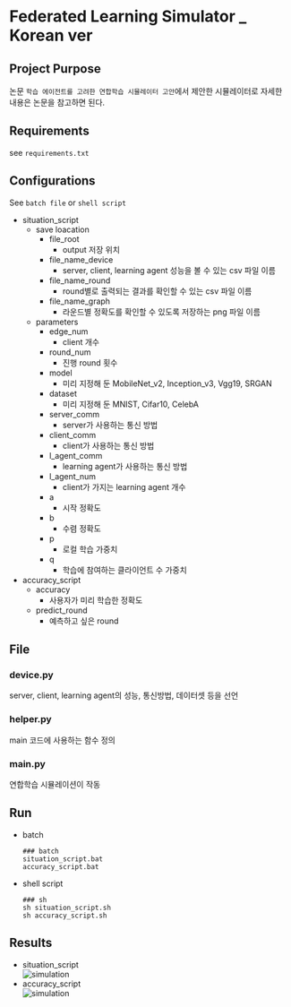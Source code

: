 # Federated Learning Simulator _ Korean ver
## Project Purpose 

논문 `학습 에이전트를 고려한 연합학습 시뮬레이터 고안`에서 제안한 시뮬레이터로 자세한 내용은 논문을 참고하면 된다.

## Requirements

see `requirements.txt`

## Configurations

See `batch file` or `shell script`
- situation_script
  - save loacation
    - file_root
      - output 저장 위치
    - file_name_device
      - server, client, learning agent 성능을 볼 수 있는 csv 파일 이름
    - file_name_round
      - round별로 출력되는 결과를 확인할 수 있는 csv 파일 이름
    - file_name_graph
      -  라운드별 정확도를 확인할 수 있도록 저장하는 png 파일 이름 
  - parameters
    - edge_num
      - client 개수
    - round_num
      - 진행 round 횟수
    - model
      - 미리 지정해 둔 MobileNet_v2, Inception_v3, Vgg19, SRGAN
    - dataset
      - 미리 지정해 둔 MNIST, Cifar10, CelebA
    - server_comm
      - server가 사용하는 통신 방법
    - client_comm
      - client가 사용하는 통신 방법
    - l_agent_comm
      - learning agent가 사용하는 통신 방법
    - l_agent_num
      - client가 가지는 learning agent 개수
    - a
      - 시작 정확도
    - b
      - 수렴 정확도
    - p
      - 로컬 학습 가중치
    - q
      - 학습에 참여하는 클라이언트 수 가중치
- accuracy_script
  - accuracy
    - 사용자가 미리 학습한 정확도
  - predict_round
    - 예측하고 싶은 round

## File

### device.py
server, client, learning agent의 성능, 통신방법, 데이터셋 등을 선언
### helper.py
main 코드에 사용하는 함수 정의
### main.py
연합학습 시뮬레이션이 작동

## Run
- batch
    ``` 
    ### batch
    situation_script.bat
    accuracy_script.bat
    ```
- shell script
    ```
    ### sh
    sh situation_script.sh
    sh accuracy_script.sh
    ```

## Results
- situation_script  
![simulation](C:\Users\hyeonbae\PycharmProjects\Federated_Learning_Simulator\asset\FL_accuracy_Graph.png)
- accuracy_script  
![simulation](C:\Users\hyeonbae\PycharmProjects\Federated_Learning_Simulator\asset\Predict_accuracy.png)

